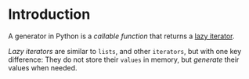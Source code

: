 # Introduction

A generator in Python is a _callable function_ that returns a [lazy iterator](https://en.wikipedia.org/wiki/Lazy_evaluation).

_Lazy iterators_ are similar to `lists`, and other `iterators`, but with one key difference: They do not store their `values` in memory, but _generate_ their values when needed.
